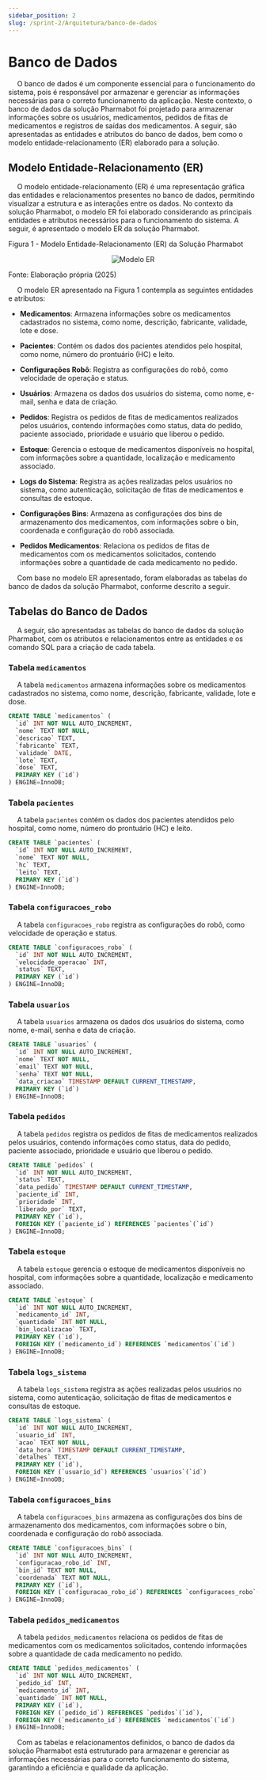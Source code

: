 ```yaml
---
sidebar_position: 2
slug: /sprint-2/Arquitetura/banco-de-dados
---
```


# Banco de Dados

&emsp; O banco de dados é um componente essencial para o funcionamento do sistema, pois é responsável por armazenar e gerenciar as informações necessárias para o correto funcionamento da aplicação. Neste contexto, o banco de dados da solução Pharmabot foi projetado para armazenar informações sobre os usuários, medicamentos, pedidos de fitas de medicamentos e registros de saídas dos medicamentos. A seguir, são apresentadas as entidades e atributos do banco de dados, bem como o modelo entidade-relacionamento (ER) elaborado para a solução.

## Modelo Entidade-Relacionamento (ER)

&emsp; O modelo entidade-relacionamento (ER) é uma representação gráfica das entidades e relacionamentos presentes no banco de dados, permitindo visualizar a estrutura e as interações entre os dados. No contexto da solução Pharmabot, o modelo ER foi elaborado considerando as principais entidades e atributos necessários para o funcionamento do sistema. A seguir, é apresentado o modelo ER da solução Pharmabot.

<p style={{textAlign: 'center'}}>Figura 1 - Modelo Entidade-Relacionamento (ER) da Solução Pharmabot</p>

<div align="center">

![Modelo ER](/img/arquitetura/banco-de-dados.png)

</div>

<p style={{textAlign: 'center'}}>Fonte: Elaboração própria (2025)</p>

&emsp; O modelo ER apresentado na Figura 1 contempla as seguintes entidades e atributos:

- **Medicamentos**: Armazena informações sobre os medicamentos cadastrados no sistema, como nome, descrição, fabricante, validade, lote e dose.

- **Pacientes**: Contém os dados dos pacientes atendidos pelo hospital, como nome, número do prontuário (HC) e leito.

- **Configurações Robô**: Registra as configurações do robô, como velocidade de operação e status.

- **Usuários**: Armazena os dados dos usuários do sistema, como nome, e-mail, senha e data de criação.

- **Pedidos**: Registra os pedidos de fitas de medicamentos realizados pelos usuários, contendo informações como status, data do pedido, paciente associado, prioridade e usuário que liberou o pedido.

- **Estoque**: Gerencia o estoque de medicamentos disponíveis no hospital, com informações sobre a quantidade, localização e medicamento associado.

- **Logs do Sistema**: Registra as ações realizadas pelos usuários no sistema, como autenticação, solicitação de fitas de medicamentos e consultas de estoque.

- **Configurações Bins**: Armazena as configurações dos bins de armazenamento dos medicamentos, com informações sobre o bin, coordenada e configuração do robô associada.

- **Pedidos Medicamentos**: Relaciona os pedidos de fitas de medicamentos com os medicamentos solicitados, contendo informações sobre a quantidade de cada medicamento no pedido.

&emsp; Com base no modelo ER apresentado, foram elaboradas as tabelas do banco de dados da solução Pharmabot, conforme descrito a seguir.

## Tabelas do Banco de Dados

&emsp; A seguir, são apresentadas as tabelas do banco de dados da solução Pharmabot, com os atributos e relacionamentos entre as entidades e os comando SQL para a criação de cada tabela.

### Tabela `medicamentos`

&emsp; A tabela `medicamentos` armazena informações sobre os medicamentos cadastrados no sistema, como nome, descrição, fabricante, validade, lote e dose.

```sql
CREATE TABLE `medicamentos` (
  `id` INT NOT NULL AUTO_INCREMENT,
  `nome` TEXT NOT NULL,
  `descricao` TEXT,
  `fabricante` TEXT,
  `validade` DATE,
  `lote` TEXT,
  `dose` TEXT,
  PRIMARY KEY (`id`)
) ENGINE=InnoDB;
```

### Tabela `pacientes`

&emsp; A tabela `pacientes` contém os dados dos pacientes atendidos pelo hospital, como nome, número do prontuário (HC) e leito.

```sql
CREATE TABLE `pacientes` (
  `id` INT NOT NULL AUTO_INCREMENT,
  `nome` TEXT NOT NULL,
  `hc` TEXT,
  `leito` TEXT,
  PRIMARY KEY (`id`)
) ENGINE=InnoDB;
```

### Tabela `configuracoes_robo`

&emsp; A tabela `configuracoes_robo` registra as configurações do robô, como velocidade de operação e status.

```sql
CREATE TABLE `configuracoes_robo` (
  `id` INT NOT NULL AUTO_INCREMENT,
  `velocidade_operacao` INT,
  `status` TEXT,
  PRIMARY KEY (`id`)
) ENGINE=InnoDB;
```

### Tabela `usuarios`

&emsp; A tabela `usuarios` armazena os dados dos usuários do sistema, como nome, e-mail, senha e data de criação.

```sql
CREATE TABLE `usuarios` (
  `id` INT NOT NULL AUTO_INCREMENT,
  `nome` TEXT NOT NULL,
  `email` TEXT NOT NULL,
  `senha` TEXT NOT NULL,
  `data_criacao` TIMESTAMP DEFAULT CURRENT_TIMESTAMP,
  PRIMARY KEY (`id`)
) ENGINE=InnoDB;
```

### Tabela `pedidos`

&emsp; A tabela `pedidos` registra os pedidos de fitas de medicamentos realizados pelos usuários, contendo informações como status, data do pedido, paciente associado, prioridade e usuário que liberou o pedido.

```sql
CREATE TABLE `pedidos` (
  `id` INT NOT NULL AUTO_INCREMENT,
  `status` TEXT,
  `data_pedido` TIMESTAMP DEFAULT CURRENT_TIMESTAMP,
  `paciente_id` INT,
  `prioridade` INT,
  `liberado_por` TEXT,
  PRIMARY KEY (`id`),
  FOREIGN KEY (`paciente_id`) REFERENCES `pacientes`(`id`)
) ENGINE=InnoDB;
```

### Tabela `estoque`

&emsp; A tabela `estoque` gerencia o estoque de medicamentos disponíveis no hospital, com informações sobre a quantidade, localização e medicamento associado.

```sql
CREATE TABLE `estoque` (
  `id` INT NOT NULL AUTO_INCREMENT,
  `medicamento_id` INT,
  `quantidade` INT NOT NULL,
  `bin_localizacao` TEXT,
  PRIMARY KEY (`id`),
  FOREIGN KEY (`medicamento_id`) REFERENCES `medicamentos`(`id`)
) ENGINE=InnoDB;
```

### Tabela `logs_sistema`

&emsp; A tabela `logs_sistema` registra as ações realizadas pelos usuários no sistema, como autenticação, solicitação de fitas de medicamentos e consultas de estoque.

```sql
CREATE TABLE `logs_sistema` (
  `id` INT NOT NULL AUTO_INCREMENT,
  `usuario_id` INT,
  `acao` TEXT NOT NULL,
  `data_hora` TIMESTAMP DEFAULT CURRENT_TIMESTAMP,
  `detalhes` TEXT,
  PRIMARY KEY (`id`),
  FOREIGN KEY (`usuario_id`) REFERENCES `usuarios`(`id`)
) ENGINE=InnoDB;
```

### Tabela `configuracoes_bins`

&emsp; A tabela `configuracoes_bins` armazena as configurações dos bins de armazenamento dos medicamentos, com informações sobre o bin, coordenada e configuração do robô associada.

```sql
CREATE TABLE `configuracoes_bins` (
  `id` INT NOT NULL AUTO_INCREMENT,
  `configuracao_robo_id` INT,
  `bin_id` TEXT NOT NULL,
  `coordenada` TEXT NOT NULL,
  PRIMARY KEY (`id`),
  FOREIGN KEY (`configuracao_robo_id`) REFERENCES `configuracoes_robo`(`id`)
) ENGINE=InnoDB;
```

### Tabela `pedidos_medicamentos`

&emsp; A tabela `pedidos_medicamentos` relaciona os pedidos de fitas de medicamentos com os medicamentos solicitados, contendo informações sobre a quantidade de cada medicamento no pedido.

```sql
CREATE TABLE `pedidos_medicamentos` (
  `id` INT NOT NULL AUTO_INCREMENT,
  `pedido_id` INT,
  `medicamento_id` INT,
  `quantidade` INT NOT NULL,
  PRIMARY KEY (`id`),
  FOREIGN KEY (`pedido_id`) REFERENCES `pedidos`(`id`),
  FOREIGN KEY (`medicamento_id`) REFERENCES `medicamentos`(`id`)
) ENGINE=InnoDB;
```

&emsp; Com as tabelas e relacionamentos definidos, o banco de dados da solução Pharmabot está estruturado para armazenar e gerenciar as informações necessárias para o correto funcionamento do sistema, garantindo a eficiência e qualidade da aplicação.


